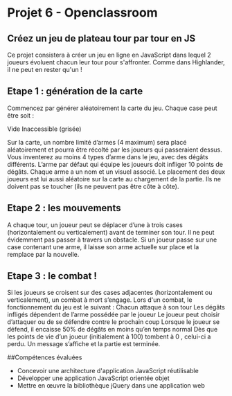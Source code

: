 # Projet 6 - Openclassroom

## Créez un jeu de plateau tour par tour en JS

Ce projet consistera à créer un jeu en ligne en JavaScript dans lequel 2 joueurs évoluent chacun leur tour pour s'affronter. Comme dans Highlander, il ne peut en rester qu'un !

##  Etape 1 : génération de la carte
Commencez par générer aléatoirement la carte du jeu. Chaque case peut être soit :

Vide
Inaccessible (grisée)

Sur la carte, un nombre limité d’armes (4 maximum) sera placé aléatoirement et pourra être récolté par les joueurs qui passeraient dessus.
Vous inventerez au moins 4 types d’arme dans le jeu, avec des dégâts différents. L’arme par défaut qui équipe les joueurs doit infliger 10 points de dégâts. Chaque arme a un nom et un visuel associé.
Le placement des deux joueurs est lui aussi aléatoire sur la carte au chargement de la partie. Ils ne doivent pas se toucher (ils ne peuvent pas être côte à côte).

## Etape 2 : les mouvements

A chaque tour, un joueur peut se déplacer d’une à trois cases (horizontalement ou verticalement) avant de terminer son tour. Il ne peut évidemment pas passer à travers un obstacle.
Si un joueur passe sur une case contenant une arme, il laisse son arme actuelle sur place et la remplace par la nouvelle.

## Etape 3 : le combat !

Si les joueurs se croisent sur des cases adjacentes (horizontalement ou verticalement), un combat à mort s’engage.
Lors d'un combat, le fonctionnement du jeu est le suivant :
Chacun attaque à son tour
Les dégâts infligés dépendent de l’arme possédée par le joueur
Le joueur peut choisir d’attaquer ou de se défendre contre le prochain coup
Lorsque le joueur se défend, il encaisse 50% de dégâts en moins qu’en temps normal
Dès que les points de vie d’un joueur (initialement à 100) tombent à 0 , celui-ci a perdu. Un message s’affiche et la partie est terminée.

##Compétences évaluées

* Concevoir une architecture d'application JavaScript réutilisable
* Développer une application JavaScript orientée objet
* Mettre en œuvre la bibliothèque jQuery dans une application web


